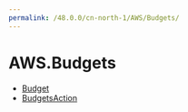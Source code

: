 ```yaml
---
permalink: /48.0.0/cn-north-1/AWS/Budgets/
---
```


# AWS.Budgets



* [Budget](Budget.md)
* [BudgetsAction](BudgetsAction.md)